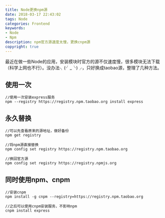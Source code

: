 ```yaml
---
title: Node更换npm源
date: 2018-03-17 22:43:02
tags: Node
categories: Frontend
keywords: 
- Node
- Npm
description: npm官方源速度太慢，更换cnpm源	
copyright: true
---
```


​	最近在做一些Node的应用，安装模块时官方的源不仅速度慢，很多模块无法下载（科学上网也不行）。没办法╮(╯_╰)╭，只好换成taobao源，整理了几种方法。

## 使用一次

```
//使用一次安装express服务
npm --registry https://registry.npm.taobao.org install express
```

## 永久替换

```
//可以先查看原来的源地址，做好备份
npm get registry

//将npm源直接替换
npm config set registry https://registry.npm.taobao.org

//换回官方源
npm config set registry https://registry.npmjs.org
```

## 同时使用npm、cnpm

```
//安装cnpm
npm install -g cnpm --registry=https://registry.npm.taobao.org

//之后可以使用cnpm安装服务，不影响npm
cnpm install express
```



